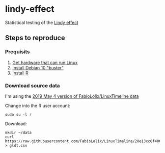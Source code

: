 # lindy-effect
Statistical testing of the [Lindy effect](https://en.wikipedia.org/wiki/Lindy_effect)

## Steps to reproduce

### Prequisits
1. [Get hardware that can run Linux](https://github.com/alevchuk/minibank/blob/master/README.md#model-4--node-at-home)
2. [Install Debian 10 "buster"](https://github.com/alevchuk/minibank/blob/master/README.md#operating-system)
3. [Install R](https://github.com/alevchuk/lindy-effect/blob/master/R/README.md)

### Download source data

I'm using the [2019 May 4 version of FabioLolix/LinuxTimeline data](https://github.com/FabioLolix/LinuxTimeline/commit/28e13cc8f406546a701b6e5c197ee20da58b5d66)

Change into the R user account:
```
sudo su -l r
```

Download:
```
mkdir ~/data
curl https://raw.githubusercontent.com/FabioLolix/LinuxTimeline/28e13cc8f406546a701b6e5c197ee20da58b5d66/gldt.csv > gldt.csv
```

